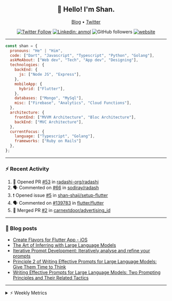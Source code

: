 <h2 align="center">👋 Hello! I'm Shan.</h2>
<p align="center">
  <a href="https://dev.to/shanshaji">Blog</a> •
  <a href="https://twitter.com/intent/follow?screen_name=shan__shaji">Twitter</a>
</p>

<p align="center"><a href="https://twitter.com/intent/follow?screen_name=shan__shaji"><img src="https://img.shields.io/twitter/follow/shan__shaji?style=flat" alt="Twitter Follow"></a>
<a href="https://www.linkedin.com/in/shan-shaji/"><img src="https://img.shields.io/badge/shan-shaji?style=flat-square&amp;logo=Linkedin&amp;logoColor=white&amp;link=https://www.linkedin.com/in/shan-shaji/" alt="Linkedin: anmol"></a>
<img src="https://img.shields.io/github/followers/shan-shaji?label=Follow&amp;style=social" alt="GitHub followers">
<a href="http://shan-shaji.github.io/"><img src="https://img.shields.io/badge/Website-46a2f1.svg?&amp;style=flat-square&amp;logo=Google-Chrome&amp;logoColor=white&amp;link=http://shan-shaji.github.io/" alt="website"></a></p>

<hr>

```javascript
const shan = {
  pronouns: "He" | "Him",
  code: ["Dart", "Javascript", "Typescript", "Python", "Golang"],
  askMeAbout: ["Web dev", "Tech", "App dev", "Designing"],
  technologies: {
    backEnd: {
      js: ["Node JS", "Express"],
    },
    mobileApp: {
      hybrid: ["Flutter"],
    },
    databases: ["Mongo", "MySql"],
    misc: ["Firebase", "Analytics", "Cloud Functions"],
  },
  architecture: {
    frontEnd: ["MVVM Architecture", "Bloc Architecture"],
    backEnd: ["MVC Architecture"],
  },
  currentFocus: {
    language: ["Typescript", "Golang"],
    frameworks: ["Ruby on Rails"]
  },
};
```

---

### ⚡ Recent Activity

<!--START_SECTION:activity-->
1. 💪 Opened PR [#53](https://github.com/radashi-org/radashi/pull/53) in [radashi-org/radashi](https://github.com/radashi-org/radashi)
2. 🗣 Commented on [#66](https://github.com/sodiray/radash/pull/66#issuecomment-2197878796) in [sodiray/radash](https://github.com/sodiray/radash)
3. ❗ Opened issue [#5](https://github.com/shan-shaji/setup-flutter/issues/5) in [shan-shaji/setup-flutter](https://github.com/shan-shaji/setup-flutter)
4. 🗣 Commented on [#139783](https://github.com/flutter/flutter/issues/139783#issuecomment-1908793600) in [flutter/flutter](https://github.com/flutter/flutter)
5. 🎉 Merged PR [#2](https://github.com/carnextdoor/advertising_id/pull/2) in [carnextdoor/advertising_id](https://github.com/carnextdoor/advertising_id)
<!--END_SECTION:activity-->

---

### 📕 Blog posts

<!-- BLOG-POST-LIST:START -->
- [Create Flavors for Flutter App - iOS](https://dev.to/shanshaji/create-flavors-for-flutter-app-ios-fnl)
- [The Art of Inferring with Large Language Models](https://dev.to/arkroot/the-art-of-inferring-with-large-language-models-243m)
- [Iterative Prompt Development: Iteratively analyse and refine your prompts](https://dev.to/arkroot/iterative-prompt-development-iteratively-analyse-and-refine-your-prompts-3ibl)
- [Principle 2 of Writing Effective Prompts for Large Language Models: Give Them Time to Think](https://dev.to/arkroot/principle-2-of-writing-effective-prompts-for-large-language-models-give-them-time-to-think-25j3)
- [Writing Effective Prompts for Large Language Models: Two Prompting Principles and Their Related Tactics](https://dev.to/arkroot/writing-effective-prompts-for-large-language-models-two-prompting-principles-and-their-related-tactics-151a)
<!-- BLOG-POST-LIST:END -->

<hr>
<details>
    <summary>⚡ Weekly Metrics</summary>
    <p>
    
<!--START_SECTION:waka-->
![Code Time](http://img.shields.io/badge/Code%20Time-2%2C841%20hrs%205%20mins-blue)

![Profile Views](http://img.shields.io/badge/Profile%20Views-0-blue)

**🐱 My GitHub Data** 

> 📦 ? Used in GitHub's Storage 
 > 
> 🏆 536 Contributions in the Year 2024
 > 
> 💼 Opted to Hire
 > 
> 📜 106 Public Repositories 
 > 
> 🔑 0 Private Repositories 
 > 
**I'm an Early 🐤** 

```text
🌞 Morning                11957 commits       █████░░░░░░░░░░░░░░░░░░░░   19.17 % 
🌆 Daytime                20515 commits       ████████░░░░░░░░░░░░░░░░░   32.89 % 
🌃 Evening                22266 commits       █████████░░░░░░░░░░░░░░░░   35.70 % 
🌙 Night                  7636 commits        ███░░░░░░░░░░░░░░░░░░░░░░   12.24 % 
```
📅 **I'm Most Productive on Friday** 

```text
Monday                   11731 commits       █████░░░░░░░░░░░░░░░░░░░░   18.81 % 
Tuesday                  11088 commits       ████░░░░░░░░░░░░░░░░░░░░░   17.78 % 
Wednesday                8431 commits        ███░░░░░░░░░░░░░░░░░░░░░░   13.52 % 
Thursday                 10976 commits       ████░░░░░░░░░░░░░░░░░░░░░   17.60 % 
Friday                   11899 commits       █████░░░░░░░░░░░░░░░░░░░░   19.08 % 
Saturday                 4272 commits        ██░░░░░░░░░░░░░░░░░░░░░░░   06.85 % 
Sunday                   3977 commits        ██░░░░░░░░░░░░░░░░░░░░░░░   06.38 % 
```


📊 **This Week I Spent My Time On** 

```text
🕑︎ Time Zone: Asia/Kolkata

💬 Programming Languages: 
ERB                      5 hrs 56 mins       ███████████████████████░░   91.12 % 
Ruby                     16 mins             █░░░░░░░░░░░░░░░░░░░░░░░░   04.15 % 
JavaScript               14 mins             █░░░░░░░░░░░░░░░░░░░░░░░░   03.70 % 
CSS                      1 min               ░░░░░░░░░░░░░░░░░░░░░░░░░   00.45 % 
Other                    1 min               ░░░░░░░░░░░░░░░░░░░░░░░░░   00.31 % 

🔥 Editors: 
VS Code                  6 hrs 30 mins       █████████████████████████   100.00 % 

🐱‍💻 Projects: 
turbo                    6 hrs 30 mins       █████████████████████████   100.00 % 

💻 Operating System: 
Mac                      6 hrs 30 mins       █████████████████████████   100.00 % 
```

**I Mostly Code in Dart** 

```text
Dart                     43 repos            ██████████░░░░░░░░░░░░░░░   38.39 % 
C++                      5 repos             █░░░░░░░░░░░░░░░░░░░░░░░░   04.46 % 
Python                   5 repos             █░░░░░░░░░░░░░░░░░░░░░░░░   04.46 % 
Dockerfile               1 repo              ░░░░░░░░░░░░░░░░░░░░░░░░░   00.89 % 
Swift                    1 repo              ░░░░░░░░░░░░░░░░░░░░░░░░░   00.89 % 
```




 Last Updated on 18/07/2024 18:56:57 UTC
<!--END_SECTION:waka-->

</p>
 </details>
